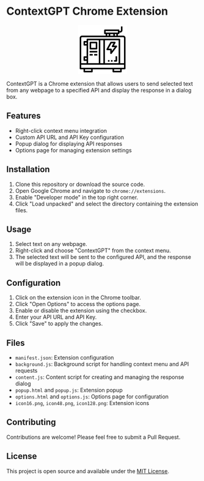 # ContextGPT Chrome Extension

<p align="center">
    <a href="https://github.com/duan-li/context-gpt" target="_blank">
        <img src="https://github.com/duan-li/context-gpt/raw/main/icon128.png" width="128" alt="ContextGPT Logo">
    </a>
</p>


ContextGPT is a Chrome extension that allows users to send selected text from any webpage to a specified API and display the response in a dialog box.

## Features

- Right-click context menu integration
- Custom API URL and API Key configuration
- Popup dialog for displaying API responses
- Options page for managing extension settings

## Installation

1. Clone this repository or download the source code.
2. Open Google Chrome and navigate to `chrome://extensions`.
3. Enable "Developer mode" in the top right corner.
4. Click "Load unpacked" and select the directory containing the extension files.

## Usage

1. Select text on any webpage.
2. Right-click and choose "ContextGPT" from the context menu.
3. The selected text will be sent to the configured API, and the response will be displayed in a popup dialog.

## Configuration

1. Click on the extension icon in the Chrome toolbar.
2. Click "Open Options" to access the options page.
3. Enable or disable the extension using the checkbox.
4. Enter your API URL and API Key.
5. Click "Save" to apply the changes.

## Files

- `manifest.json`: Extension configuration
- `background.js`: Background script for handling context menu and API requests
- `content.js`: Content script for creating and managing the response dialog
- `popup.html` and `popup.js`: Extension popup
- `options.html` and `options.js`: Options page for configuration
- `icon16.png`, `icon48.png`, `icon128.png`: Extension icons

## Contributing

Contributions are welcome! Please feel free to submit a Pull Request.

## License

This project is open source and available under the [MIT License](LICENSE).
